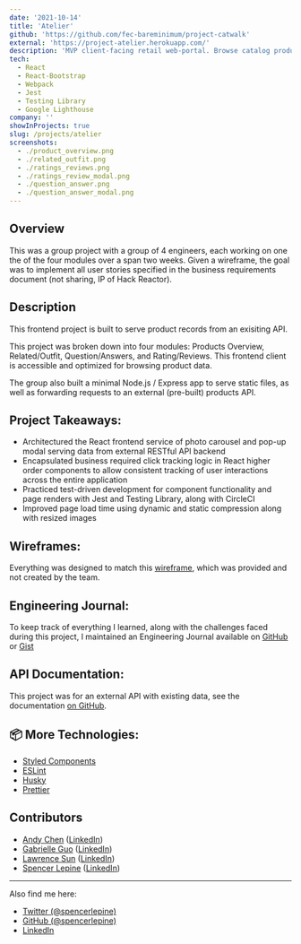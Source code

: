 ```yaml
---
date: '2021-10-14'
title: 'Atelier'
github: 'https://github.com/fec-bareminimum/project-catwalk'
external: 'https://project-atelier.herokuapp.com/'
description: 'MVP client-facing retail web-portal. Browse catalog products with a modern customer experience'
tech:
  - React
  - React-Bootstrap
  - Webpack
  - Jest
  - Testing Library
  - Google Lighthouse
company: ''
showInProjects: true
slug: /projects/atelier
screenshots:
  - ./product_overview.png
  - ./related_outfit.png
  - ./ratings_reviews.png
  - ./ratings_review_modal.png
  - ./question_answer.png
  - ./question_answer_modal.png
---
```


## Overview
This was a group project with a group of 4 engineers, each working on one the of the four modules over a span two weeks. Given a wireframe, the goal was to implement all user stories specified in the business requirements document (not sharing, IP of Hack Reactor).

## Description
This frontend project is built to serve product records from an exisiting API.

This project was broken down into four modules: Products Overview, Related/Outfit, Question/Answers, and Rating/Reviews. This frontend client is accessible and optimized for browsing product data.

The group also built a minimal Node.js / Express app to serve static files, as well as forwarding requests to an external (pre-built) products API.

## Project Takeaways:

- Architectured the React frontend service of photo carousel and pop-up modal serving data from external RESTful API backend
- Encapsulated business required click tracking logic in React higher order components to allow consistent tracking of user interactions across the entire application
- Practiced test-driven development for component functionality and page renders with Jest and Testing Library, along with CircleCI
- Improved page load time using dynamic and static compression along with resized images

## Wireframes:

Everything was designed to match this [wireframe](https://xd.adobe.com/view/e600dc0f-454c-44e3-5075-7872d04189ff-9031/), which was provided and not created by the team.

## Engineering Journal:

To keep track of everything I learned, along with the challenges faced during this project, I maintained an Engineering Journal available on [GitHub](https://github.com/fec-bareminimum/project-catwalk/blob/main/resources/journals/SPENCER_JOURNAL.md) or [Gist](https://gist.github.com/spencerlepine/964affee95497d2009f96c0f778a3a41)


## API Documentation:
This project was for an external API with existing data, see the documentation [on GitHub](https://gist.github.com/trentgoing/d69849d6c16b82d279ffc4ecd127f49f).


## 📦 More Technologies:
- [Styled Components](https://styled-components.com/)
- [ESLint](https://eslint.org/)
- [Husky](https://www.npmjs.com/package/husky)
- [Prettier](https://prettier.io/)


## Contributors

- [Andy Chen](https://github.com/andy-ch3n) ([LinkedIn](https://www.linkedin.com/in/andych3n/))
- [Gabrielle Guo](https://github.com/ggbbi) ([LinkedIn](https://www.linkedin.com/in/ggbbi/))
- [Lawrence Sun](https://github.com/lawsun03) ([LinkedIn](https://www.linkedin.com/in/lsun0/))
- [Spencer Lepine](https://github.com/spencerlepine) ([LinkedIn](https://www.linkedin.com/in/spencer-lepine/))

---

Also find me here:
* [Twitter (@spencerlepine)](https://twitter.com/SpencerLepine)
* [GitHub (@spencerlepine)](https://github.com/spencerlepine)
* [LinkedIn](https://www.linkedin.com/in/spencer-lepine/)
